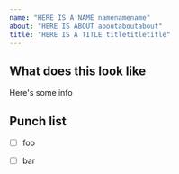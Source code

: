 ```yaml
---
name: "HERE IS A NAME namenamename"
about: "HERE IS ABOUT aboutaboutabout"
title: "HERE IS A TITLE titletitletitle"
---
```


## What does this look like

<!--Test template for PR.-->

Here's some info

## Punch list 
- [ ] foo
- [ ] bar

